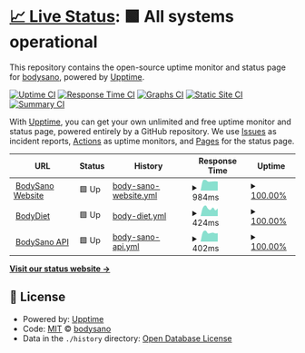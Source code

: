 # [📈 Live Status](https://bodysano.com): <!--live status--> **🟩 All systems operational**

This repository contains the open-source uptime monitor and status page for [bodysano](https://bodysano.com), powered by [Upptime](https://github.com/upptime/upptime).

[![Uptime CI](https://github.com/bodysano/bodysano-status/workflows/Uptime%20CI/badge.svg)](https://github.com/bodysano/bodysano-status/actions?query=workflow%3A%22Uptime+CI%22)
[![Response Time CI](https://github.com/bodysano/bodysano-status/workflows/Response%20Time%20CI/badge.svg)](https://github.com/bodysano/bodysano-status/actions?query=workflow%3A%22Response+Time+CI%22)
[![Graphs CI](https://github.com/bodysano/bodysano-status/workflows/Graphs%20CI/badge.svg)](https://github.com/bodysano/bodysano-status/actions?query=workflow%3A%22Graphs+CI%22)
[![Static Site CI](https://github.com/bodysano/bodysano-status/workflows/Static%20Site%20CI/badge.svg)](https://github.com/bodysano/bodysano-status/actions?query=workflow%3A%22Static+Site+CI%22)
[![Summary CI](https://github.com/bodysano/bodysano-status/workflows/Summary%20CI/badge.svg)](https://github.com/bodysano/bodysano-status/actions?query=workflow%3A%22Summary+CI%22)

With [Upptime](https://upptime.js.org), you can get your own unlimited and free uptime monitor and status page, powered entirely by a GitHub repository. We use [Issues](https://github.com/bodysano/bodysano-status/issues) as incident reports, [Actions](https://github.com/bodysano/bodysano-status/actions) as uptime monitors, and [Pages](https://bodysano.com) for the status page.

<!--start: status pages-->
<!-- This summary is generated by Upptime (https://github.com/upptime/upptime) -->
<!-- Do not edit this manually, your changes will be overwritten -->
<!-- prettier-ignore -->
| URL | Status | History | Response Time | Uptime |
| --- | ------ | ------- | ------------- | ------ |
| <img alt="" src="https://icons.duckduckgo.com/ip3/www.bodysano.com.ico" height="13"> [BodySano Website](https://www.bodysano.com) | 🟩 Up | [body-sano-website.yml](https://github.com/BodySano/bodysano-status/commits/HEAD/history/body-sano-website.yml) | <details><summary><img alt="Response time graph" src="./graphs/body-sano-website/response-time-week.png" height="20"> 984ms</summary><br><a href="https://bodysano.github.io/bodysano-status/history/body-sano-website"><img alt="Response time 1177" src="https://img.shields.io/endpoint?url=https%3A%2F%2Fraw.githubusercontent.com%2FBodySano%2Fbodysano-status%2FHEAD%2Fapi%2Fbody-sano-website%2Fresponse-time.json"></a><br><a href="https://bodysano.github.io/bodysano-status/history/body-sano-website"><img alt="24-hour response time 1052" src="https://img.shields.io/endpoint?url=https%3A%2F%2Fraw.githubusercontent.com%2FBodySano%2Fbodysano-status%2FHEAD%2Fapi%2Fbody-sano-website%2Fresponse-time-day.json"></a><br><a href="https://bodysano.github.io/bodysano-status/history/body-sano-website"><img alt="7-day response time 984" src="https://img.shields.io/endpoint?url=https%3A%2F%2Fraw.githubusercontent.com%2FBodySano%2Fbodysano-status%2FHEAD%2Fapi%2Fbody-sano-website%2Fresponse-time-week.json"></a><br><a href="https://bodysano.github.io/bodysano-status/history/body-sano-website"><img alt="30-day response time 919" src="https://img.shields.io/endpoint?url=https%3A%2F%2Fraw.githubusercontent.com%2FBodySano%2Fbodysano-status%2FHEAD%2Fapi%2Fbody-sano-website%2Fresponse-time-month.json"></a><br><a href="https://bodysano.github.io/bodysano-status/history/body-sano-website"><img alt="1-year response time 905" src="https://img.shields.io/endpoint?url=https%3A%2F%2Fraw.githubusercontent.com%2FBodySano%2Fbodysano-status%2FHEAD%2Fapi%2Fbody-sano-website%2Fresponse-time-year.json"></a></details> | <details><summary><a href="https://bodysano.github.io/bodysano-status/history/body-sano-website">100.00%</a></summary><a href="https://bodysano.github.io/bodysano-status/history/body-sano-website"><img alt="All-time uptime 99.90%" src="https://img.shields.io/endpoint?url=https%3A%2F%2Fraw.githubusercontent.com%2FBodySano%2Fbodysano-status%2FHEAD%2Fapi%2Fbody-sano-website%2Fuptime.json"></a><br><a href="https://bodysano.github.io/bodysano-status/history/body-sano-website"><img alt="24-hour uptime 100.00%" src="https://img.shields.io/endpoint?url=https%3A%2F%2Fraw.githubusercontent.com%2FBodySano%2Fbodysano-status%2FHEAD%2Fapi%2Fbody-sano-website%2Fuptime-day.json"></a><br><a href="https://bodysano.github.io/bodysano-status/history/body-sano-website"><img alt="7-day uptime 100.00%" src="https://img.shields.io/endpoint?url=https%3A%2F%2Fraw.githubusercontent.com%2FBodySano%2Fbodysano-status%2FHEAD%2Fapi%2Fbody-sano-website%2Fuptime-week.json"></a><br><a href="https://bodysano.github.io/bodysano-status/history/body-sano-website"><img alt="30-day uptime 100.00%" src="https://img.shields.io/endpoint?url=https%3A%2F%2Fraw.githubusercontent.com%2FBodySano%2Fbodysano-status%2FHEAD%2Fapi%2Fbody-sano-website%2Fuptime-month.json"></a><br><a href="https://bodysano.github.io/bodysano-status/history/body-sano-website"><img alt="1-year uptime 100.00%" src="https://img.shields.io/endpoint?url=https%3A%2F%2Fraw.githubusercontent.com%2FBodySano%2Fbodysano-status%2FHEAD%2Fapi%2Fbody-sano-website%2Fuptime-year.json"></a></details>
| <img alt="" src="https://icons.duckduckgo.com/ip3/diet.bodysano.com.ico" height="13"> [BodyDiet](https://diet.bodysano.com) | 🟩 Up | [body-diet.yml](https://github.com/BodySano/bodysano-status/commits/HEAD/history/body-diet.yml) | <details><summary><img alt="Response time graph" src="./graphs/body-diet/response-time-week.png" height="20"> 424ms</summary><br><a href="https://bodysano.github.io/bodysano-status/history/body-diet"><img alt="Response time 437" src="https://img.shields.io/endpoint?url=https%3A%2F%2Fraw.githubusercontent.com%2FBodySano%2Fbodysano-status%2FHEAD%2Fapi%2Fbody-diet%2Fresponse-time.json"></a><br><a href="https://bodysano.github.io/bodysano-status/history/body-diet"><img alt="24-hour response time 576" src="https://img.shields.io/endpoint?url=https%3A%2F%2Fraw.githubusercontent.com%2FBodySano%2Fbodysano-status%2FHEAD%2Fapi%2Fbody-diet%2Fresponse-time-day.json"></a><br><a href="https://bodysano.github.io/bodysano-status/history/body-diet"><img alt="7-day response time 424" src="https://img.shields.io/endpoint?url=https%3A%2F%2Fraw.githubusercontent.com%2FBodySano%2Fbodysano-status%2FHEAD%2Fapi%2Fbody-diet%2Fresponse-time-week.json"></a><br><a href="https://bodysano.github.io/bodysano-status/history/body-diet"><img alt="30-day response time 412" src="https://img.shields.io/endpoint?url=https%3A%2F%2Fraw.githubusercontent.com%2FBodySano%2Fbodysano-status%2FHEAD%2Fapi%2Fbody-diet%2Fresponse-time-month.json"></a><br><a href="https://bodysano.github.io/bodysano-status/history/body-diet"><img alt="1-year response time 416" src="https://img.shields.io/endpoint?url=https%3A%2F%2Fraw.githubusercontent.com%2FBodySano%2Fbodysano-status%2FHEAD%2Fapi%2Fbody-diet%2Fresponse-time-year.json"></a></details> | <details><summary><a href="https://bodysano.github.io/bodysano-status/history/body-diet">100.00%</a></summary><a href="https://bodysano.github.io/bodysano-status/history/body-diet"><img alt="All-time uptime 99.91%" src="https://img.shields.io/endpoint?url=https%3A%2F%2Fraw.githubusercontent.com%2FBodySano%2Fbodysano-status%2FHEAD%2Fapi%2Fbody-diet%2Fuptime.json"></a><br><a href="https://bodysano.github.io/bodysano-status/history/body-diet"><img alt="24-hour uptime 100.00%" src="https://img.shields.io/endpoint?url=https%3A%2F%2Fraw.githubusercontent.com%2FBodySano%2Fbodysano-status%2FHEAD%2Fapi%2Fbody-diet%2Fuptime-day.json"></a><br><a href="https://bodysano.github.io/bodysano-status/history/body-diet"><img alt="7-day uptime 100.00%" src="https://img.shields.io/endpoint?url=https%3A%2F%2Fraw.githubusercontent.com%2FBodySano%2Fbodysano-status%2FHEAD%2Fapi%2Fbody-diet%2Fuptime-week.json"></a><br><a href="https://bodysano.github.io/bodysano-status/history/body-diet"><img alt="30-day uptime 100.00%" src="https://img.shields.io/endpoint?url=https%3A%2F%2Fraw.githubusercontent.com%2FBodySano%2Fbodysano-status%2FHEAD%2Fapi%2Fbody-diet%2Fuptime-month.json"></a><br><a href="https://bodysano.github.io/bodysano-status/history/body-diet"><img alt="1-year uptime 100.00%" src="https://img.shields.io/endpoint?url=https%3A%2F%2Fraw.githubusercontent.com%2FBodySano%2Fbodysano-status%2FHEAD%2Fapi%2Fbody-diet%2Fuptime-year.json"></a></details>
| <img alt="" src="https://icons.duckduckgo.com/ip3/api.bodysano.com.ico" height="13"> [BodySano API](https://api.bodysano.com) | 🟩 Up | [body-sano-api.yml](https://github.com/BodySano/bodysano-status/commits/HEAD/history/body-sano-api.yml) | <details><summary><img alt="Response time graph" src="./graphs/body-sano-api/response-time-week.png" height="20"> 402ms</summary><br><a href="https://bodysano.github.io/bodysano-status/history/body-sano-api"><img alt="Response time 415" src="https://img.shields.io/endpoint?url=https%3A%2F%2Fraw.githubusercontent.com%2FBodySano%2Fbodysano-status%2FHEAD%2Fapi%2Fbody-sano-api%2Fresponse-time.json"></a><br><a href="https://bodysano.github.io/bodysano-status/history/body-sano-api"><img alt="24-hour response time 491" src="https://img.shields.io/endpoint?url=https%3A%2F%2Fraw.githubusercontent.com%2FBodySano%2Fbodysano-status%2FHEAD%2Fapi%2Fbody-sano-api%2Fresponse-time-day.json"></a><br><a href="https://bodysano.github.io/bodysano-status/history/body-sano-api"><img alt="7-day response time 402" src="https://img.shields.io/endpoint?url=https%3A%2F%2Fraw.githubusercontent.com%2FBodySano%2Fbodysano-status%2FHEAD%2Fapi%2Fbody-sano-api%2Fresponse-time-week.json"></a><br><a href="https://bodysano.github.io/bodysano-status/history/body-sano-api"><img alt="30-day response time 390" src="https://img.shields.io/endpoint?url=https%3A%2F%2Fraw.githubusercontent.com%2FBodySano%2Fbodysano-status%2FHEAD%2Fapi%2Fbody-sano-api%2Fresponse-time-month.json"></a><br><a href="https://bodysano.github.io/bodysano-status/history/body-sano-api"><img alt="1-year response time 390" src="https://img.shields.io/endpoint?url=https%3A%2F%2Fraw.githubusercontent.com%2FBodySano%2Fbodysano-status%2FHEAD%2Fapi%2Fbody-sano-api%2Fresponse-time-year.json"></a></details> | <details><summary><a href="https://bodysano.github.io/bodysano-status/history/body-sano-api">100.00%</a></summary><a href="https://bodysano.github.io/bodysano-status/history/body-sano-api"><img alt="All-time uptime 99.92%" src="https://img.shields.io/endpoint?url=https%3A%2F%2Fraw.githubusercontent.com%2FBodySano%2Fbodysano-status%2FHEAD%2Fapi%2Fbody-sano-api%2Fuptime.json"></a><br><a href="https://bodysano.github.io/bodysano-status/history/body-sano-api"><img alt="24-hour uptime 100.00%" src="https://img.shields.io/endpoint?url=https%3A%2F%2Fraw.githubusercontent.com%2FBodySano%2Fbodysano-status%2FHEAD%2Fapi%2Fbody-sano-api%2Fuptime-day.json"></a><br><a href="https://bodysano.github.io/bodysano-status/history/body-sano-api"><img alt="7-day uptime 100.00%" src="https://img.shields.io/endpoint?url=https%3A%2F%2Fraw.githubusercontent.com%2FBodySano%2Fbodysano-status%2FHEAD%2Fapi%2Fbody-sano-api%2Fuptime-week.json"></a><br><a href="https://bodysano.github.io/bodysano-status/history/body-sano-api"><img alt="30-day uptime 100.00%" src="https://img.shields.io/endpoint?url=https%3A%2F%2Fraw.githubusercontent.com%2FBodySano%2Fbodysano-status%2FHEAD%2Fapi%2Fbody-sano-api%2Fuptime-month.json"></a><br><a href="https://bodysano.github.io/bodysano-status/history/body-sano-api"><img alt="1-year uptime 100.00%" src="https://img.shields.io/endpoint?url=https%3A%2F%2Fraw.githubusercontent.com%2FBodySano%2Fbodysano-status%2FHEAD%2Fapi%2Fbody-sano-api%2Fuptime-year.json"></a></details>

<!--end: status pages-->

[**Visit our status website →**](https://bodysano.github.io/bodysano-status)

## 📄 License

- Powered by: [Upptime](https://github.com/upptime/upptime)
- Code: [MIT](./LICENSE) © [bodysano](https://bodysano.com)
- Data in the `./history` directory: [Open Database License](https://opendatacommons.org/licenses/odbl/1-0/)
